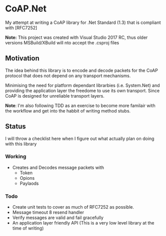 # CoAP.Net

My attempt at writing a CoAP library for .Net Standard (1.3) that is compliant with [RFC7252]

**Note:** This project was created with Visual Studio 2017 RC, thus older versions MSBuild/XBuild will nto accept the .csproj files

## Motivation

The idea behind this library is to encode and decode packets for the CoAP protocol that does not depend on any transport mechanisms. 

Minimising the need for platform dependant librarbies (i.e. System.Net) and providing the application layer the freedome to use its own transport. Since CoAP is designed for unreliable transport layers.

**Note**: I'm also following TDD as an exercise to become more familair with the workflow and get into the habbit of writing method stubs.

## Status

I will throw a checklist here when I figure out what actually plan on doing with this library

### Working

 - Creates and Decodes message packets with
   - Token
   - Opions
   - Paylaods

### Todo

 - Create unit tests to cover as much of RFC7252 as possible.
 - Message timeout 8 resend handler
 - Verify messages are valid and fail gracefully
 - An application layer friendly API (This is a very low level library at the time of writing)